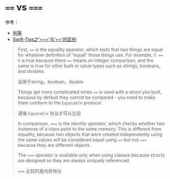 #  `==` vs `===`

参考：

+ [判等](https://swifter.tips/equal/)
+ [Swift-Tips之'==='与'=='的区别](https://juejin.im/post/5be1901ff265da61590b241e)

> First, `==` is the equality operator, which tests that two things are equal for whatever definition of “equal” those things use. For example, `5 == 5` is true because there `==` means an integer comparison, and the same is true for other built-in value types such as strings, booleans, and doubles.
>
> 适用于string，boolean，double
>
> Things get more complicated when `==` is used with a struct you built, because by default they cannot be compared – you need to make them conform to the `Equatable` protocol.
>
> 遵循 `Equatable` 协议才可以比较

> In comparison, `===` is the *identity operator*, which checks whether two instances of a class point to the same memory. This is different from equality, because two objects that were created independently using the same values will be considered equal using `==` but not `===` because they are different objects.
>
> The `===` operator is available only when using classes because structs are designed so they are always uniquely referenced.
>
>  `===` 比较的是内存地址